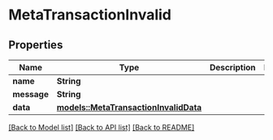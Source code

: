 # MetaTransactionInvalid

## Properties

Name | Type | Description | Notes
------------ | ------------- | ------------- | -------------
**name** | **String** |  | 
**message** | **String** |  | 
**data** | [**models::MetaTransactionInvalidData**](META_TRANSACTION_INVALID_data.md) |  | 

[[Back to Model list]](../README.md#documentation-for-models) [[Back to API list]](../README.md#documentation-for-api-endpoints) [[Back to README]](../README.md)


